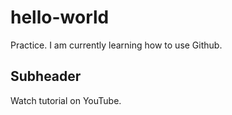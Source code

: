 # hello-world
Practice. I am currently learning how to use Github.




## Subheader



Watch tutorial on YouTube.

